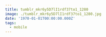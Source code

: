 ```yaml
---
title: tumblr_mkr6y5D7lI1rdf37to1_1280
image: ./tumblr_mkr6y5D7lI1rdf37to1_1280.jpg
date: '1970-01-01T00:00:00.000Z'
tags:
  - mobile
---
```


